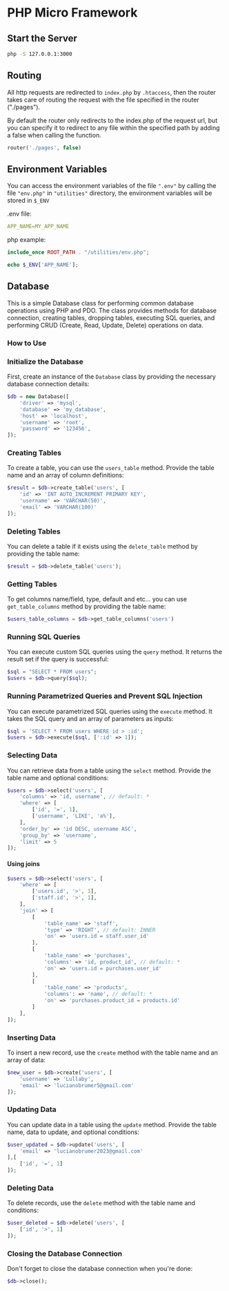 # PHP Micro Framework

## Start the Server

```bash
php -S 127.0.0.1:3000
```

## Routing

All http requests are redirected to ```index.php``` by ```.htaccess```, then the router takes care of routing the request with the file specified in the router ("./pages").

By default the router only redirects to the index.php of the request url, but you can specify it to redirect to any file within the specified path by adding a false when calling the function.

```php
router('./pages', false)
```

## Environment Variables

You can access the environment variables of the file ```".env"``` by calling the file ```"env.php"``` in ```"utilities"``` directory, the environment variables will be stored in ```$_ENV```

.env file:

```yml
APP_NAME=MY_APP_NAME
```

php example:

```php
include_once ROOT_PATH . "/utilities/env.php";

echo $_ENV['APP_NAME'];
```

## Database

This is a simple Database class for performing common database operations using PHP and PDO. The class provides methods for database connection, creating tables, dropping tables, executing SQL queries, and performing CRUD (Create, Read, Update, Delete) operations on data.

### How to Use

### Initialize the Database

First, create an instance of the `Database` class by providing the necessary database connection details:

```php
$db = new Database([
    'driver' => 'mysql',
    'database' => 'my_database',
    'host' => 'localhost',
    'username' => 'root',
    'password' => '123456',
]);
```

### Creating Tables

To create a table, you can use the `users_table` method. Provide the table name and an array of column definitions:

```php
$result = $db->create_table('users', [
    'id' => 'INT AUTO_INCREMENT PRIMARY KEY',
    'username' => 'VARCHAR(50)',
    'email' => 'VARCHAR(100)'
]);
```

### Deleting Tables

You can delete a table if it exists using the `delete_table` method by providing the table name:

```php
$result = $db->delete_table('users');
```

### Getting Tables

To get columns name/field, type, default and etc... you can use `get_table_columns` method by providing the table name:

```php
$users_table_columns = $db->get_table_columns('users')
```

### Running SQL Queries

You can execute custom SQL queries using the `query` method. It returns the result set if the query is successful:

```php
$sql = "SELECT * FROM users";
$users = $db->query($sql);
```

### Running Parametrized Queries and Prevent SQL Injection

You can execute parametrized SQL queries using the `execute` method. It takes the SQL query and an array of parameters as inputs:

```php
$sql = 'SELECT * FROM users WHERE id > :id';
$users = $db->execute($sql, [':id' => 1]);
```

### Selecting Data

You can retrieve data from a table using the `select` method. Provide the table name and optional conditions:

```php
$users = $db->select('users', [
    'columns' => 'id, username', // default: *
    'where' => [
        ['id', '=', 1],
        ['username', 'LIKE', 'a%'],
    ],
    'order_by' => 'id DESC, username ASC',
    'group_by' => 'username',
    'limit' => 5
]);
```

#### Using joins

```php
$users = $db->select('users', [
    'where' => [
        ['users.id', '>', 1],
        ['staff.id', '>', 1],
    ],
    'join' => [
        [
            'table_name' => 'staff',
            'type' => 'RIGHT', // default: INNER
            'on' => 'users.id = staff.user_id'
        ],
        [
            'table_name' => 'purchases',
            'columns' => 'id, product_id', // default: *
            'on' => 'users.id = purchases.user_id'
        ],
        [
            'table_name' => 'products',
            'columns': => 'name', // default: *
            'on' => 'purchases.product_id = products.id'
        ]
    ],
]);
```

### Inserting Data

To insert a new record, use the `create` method with the table name and an array of data:

```php
$new_user = $db->create('users', [
    'username' => 'Lullaby',
    'email' => 'lucianobrumer5@gmail.com'
]);
```

### Updating Data

You can update data in a table using the `update` method. Provide the table name, data to update, and optional conditions:

```php
$user_updated = $db->update('users', [
    'email' => 'lucianobrumer2023@gmail.com'
],[
    ['id', '=', 1]
]);
```

### Deleting Data

To delete records, use the `delete` method with the table name and conditions:

```php
$user_deleted = $db->delete('users', [
    ['id', '>', 1]
]);
```

### Closing the Database Connection

Don't forget to close the database connection when you're done:

```php
$db->close();
```